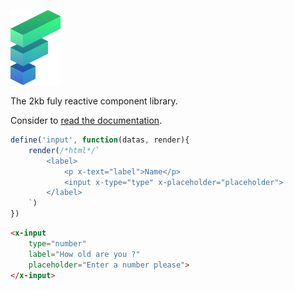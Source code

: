 
![logo](./docs/assets/logo.svg)

The 2kb fuly reactive component library.

Consider to [read the documentation](https://flect.aicardi.pro).

```js
define('input', function(datas, render){
    render(/*html*/`
        <label>
            <p x-text="label">Name</p>
            <input x-type="type" x-placeholder="placeholder">
        </label>
    `)
})
```

```html
<x-input
    type="number"
    label="How old are you ?"
    placeholder="Enter a number please">
</x-input>
```